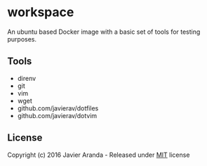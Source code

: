 # workspace

An ubuntu based Docker image with a basic set of tools for testing purposes.


## Tools

* direnv
* git
* vim
* wget
* github.com/javierav/dotfiles
* github.com/javierav/dotvim


## License

Copyright (c) 2016 Javier Aranda - Released under [MIT](LICENSE) license
